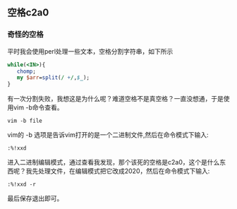 ## 空格c2a0


### 奇怪的空格
平时我会使用perl处理一些文本，空格分割字符串，如下所示
```perl
while(<IN>){
   chomp;
   my $arr=split(/ +/,$_);
}
```

有一次分割失败，我想这是为什么呢？难道空格不是真空格？一直没想通，于是使用vim -b命令查看。
```shell
vim -b file
```
vim的 -b 选项是告诉vim打开的是一个二进制文件,然后在命令模式下输入:
```shell
:%!xxd
```
进入二进制编辑模式，通过查看我发现，那个该死的空格是c2a0，这个是什么东西呢？我先处理文件，在编辑模式把它改成2020，然后在命令模式下输入:
```shell
:%!xxd -r
```
最后保存退出即可。
